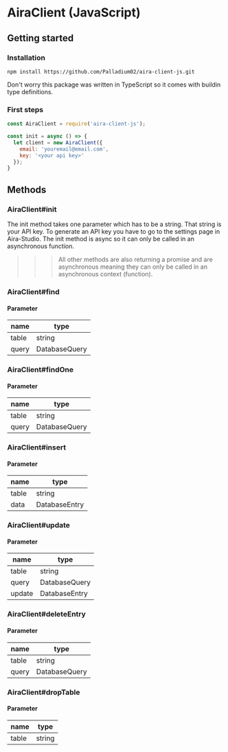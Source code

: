 # AiraClient (JavaScript)

## Getting started

### Installation

```
npm install https://github.com/Palladium02/aira-client-js.git
```

Don't worry this package was written in TypeScript so it comes with buildin type definitions.

### First steps

```javascript
const AiraClient = require('aira-client-js');

const init = async () => {
  let client = new AiraClient({
    email: 'youremail@email.com',
    key: '<your api key>'
  });
}
```

## Methods

### AiraClient#init

The init method takes one parameter which has to be a string. That string is your API key.
To generate an API key you have to go to the settings page in Aira-Studio.
The init method is async so it can only be called in an asynchronous function.

>>> All other methods are also returning a promise and are asynchronous meaning they can only be called in an asynchronous context (function).

### AiraClient#find

#### Parameter
|name|type|
|---|---|
|table|string|
|query|DatabaseQuery|

### AiraClient#findOne

#### Parameter
|name|type|
|---|---|
|table|string|
|query|DatabaseQuery|

### AiraClient#insert

#### Parameter
|name|type|
|---|---|
|table|string|
|data|DatabaseEntry|

### AiraClient#update

#### Parameter
|name|type|
|---|---|
|table|string|
|query|DatabaseQuery|
|update|DatabaseEntry|

### AiraClient#deleteEntry

#### Parameter
|name|type|
|---|---|
|table|string|
|query|DatabaseQuery|

### AiraClient#dropTable

#### Parameter
|name|type|
|---|---|
|table|string|